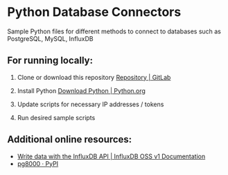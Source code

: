 # Python Database Connectors

Sample Python files for different methods to connect to databases such as PostgreSQL, MySQL, InfluxDB

## For running locally:

1. Clone or download this repository [Repository | GitLab](https://docs.gitlab.com/ee/user/project/repository/)

2. Install Python [Download Python | Python.org](https://www.python.org/downloads/)

3. Update scripts for necessary IP addresses / tokens

4. Run desired sample scripts

## Additional online resources:

- [Write data with the InfluxDB API | InfluxDB OSS v1 Documentation](https://docs.influxdata.com/influxdb/v1/guides/write_data/)
- [pg8000 · PyPI](https://pypi.org/project/pg8000/)

